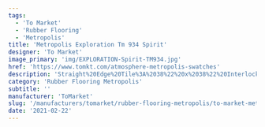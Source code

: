 ```yaml
---
tags:
  - 'To Market'
  - 'Rubber Flooring'
  - 'Metropolis'
title: 'Metropolis Exploration Tm 934 Spirit'
designer: 'To Market'
image_primary: 'img/EXPLORATION-Spirit-TM934.jpg'
href: 'https://www.tomkt.com/atmosphere-metropolis-swatches'
description: 'Straight%20Edge%20Tile%3A%2038%22%20x%2038%22%20Interlocking%20Tile%3A%2037%22%20x%2037%22'
category: 'Rubber Flooring Metropolis'
subtitle: ''
manufacturer: 'ToMarket'
slug: '/manufacturers/tomarket/rubber-flooring-metropolis/to-market-metropolis-exploration-tm-934-spirit'
date: '2021-02-22'
---
```

